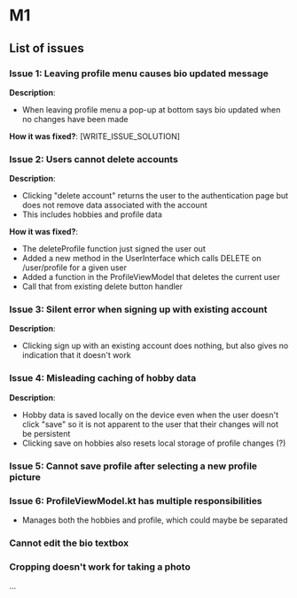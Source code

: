 # M1
<!-- TODO: reorder by severity -->
## List of issues

### Issue 1: Leaving profile menu causes bio updated message

**Description**: 

- When leaving profile menu a pop-up at bottom says bio updated when no changes have been made

**How it was fixed?**: [WRITE_ISSUE_SOLUTION]

### Issue 2: Users cannot delete accounts

**Description**:

- Clicking "delete account" returns the user to the authentication page but does not remove data associated with the account
- This includes hobbies and profile data

**How it was fixed?**: 
- The deleteProfile function just signed the user out
- Added a new method in the UserInterface which calls DELETE on /user/profile for a given user
- Added a function in the ProfileViewModel that deletes the current user
- Call that from existing delete button handler

### Issue 3: Silent error when signing up with existing account

**Description**:
- Clicking sign up with an existing account does nothing, but also gives no indication that it doesn't work

### Issue 4: Misleading caching of hobby data

**Description**:

- Hobby data is saved locally on the device even when the user doesn't click "save" so it is not apparent to the user that their changes will not be persistent
- Clicking save on hobbies also resets local storage of profile changes (?)

### Issue 5: Cannot save profile after selecting a new profile picture
### Issue 6: ProfileViewModel.kt has multiple responsibilities
- Manages both the hobbies and profile, which could maybe be separated
### Cannot edit the bio textbox
### Cropping doesn't work for taking a photo
...
